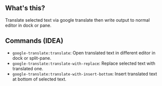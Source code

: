 ## What's this?

Translate selected text via google translate then write output to normal editor in dock or pane.  

## Commands (IDEA)

- `google-translate:translate`: Open translated text in different editor in dock or split-pane.
- `google-translate:translate-with-replace`: Replace selected text with translated one.
- `google-translate:translate-with-insert-bottom`: Insert translated text at bottom of selected text.

